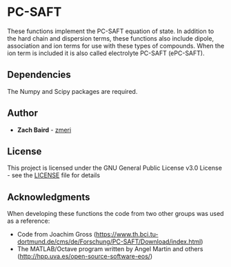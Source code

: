 # PC-SAFT

These functions implement the PC-SAFT equation of state. In addition to the hard chain and dispersion terms, these functions also include dipole, association and ion terms for use with these types of compounds. When the ion term is included it is also called electrolyte PC-SAFT (ePC-SAFT).

## Dependencies

The Numpy and Scipy packages are required.

## Author

* **Zach Baird** - [zmeri](https://github.com/zmeri)

## License

This project is licensed under the GNU General Public License v3.0 License - see the [LICENSE](LICENSE) file for details

## Acknowledgments

When developing these functions the code from two other groups was used as a reference:
* Code from Joachim Gross (https://www.th.bci.tu-dortmund.de/cms/de/Forschung/PC-SAFT/Download/index.html)
* The MATLAB/Octave program written by Angel Martin and others (http://hpp.uva.es/open-source-software-eos/) 

